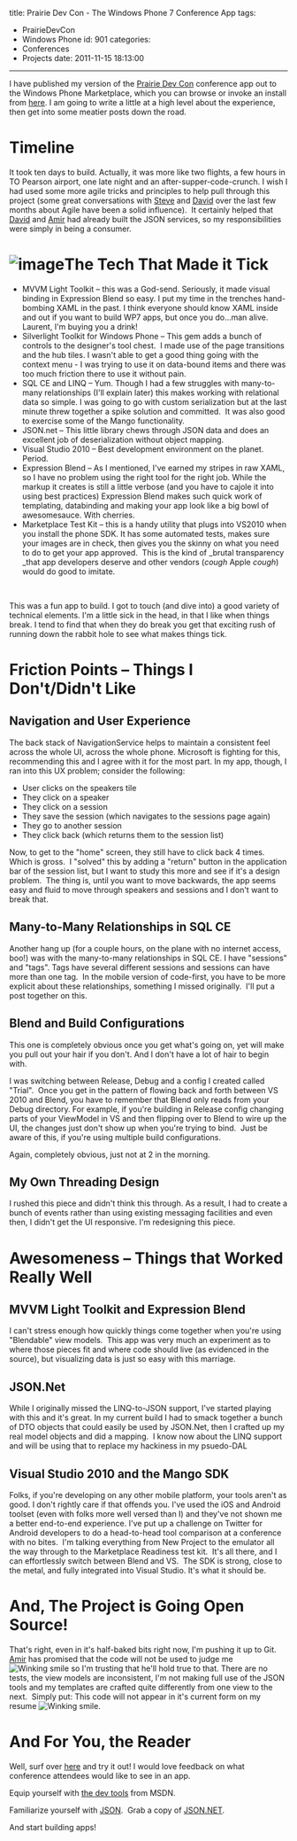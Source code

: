 title: Prairie Dev Con - The Windows Phone 7 Conference App
tags:
  - PrairieDevCon
  - Windows Phone
id: 901
categories:
  - Conferences
  - Projects
date: 2011-11-15 18:13:00
---

I have published my version of the [Prairie Dev Con](http://www.prairiedevcon.com) conference app out to the Windows Phone Marketplace, which you can browse or invoke an install from [here](http://www.windowsphone.com/en-US/apps/8e74279f-c4ab-43a6-bff3-a1a4ba1a8514). I am going to write a little at a high level about the experience, then get into some meatier posts down the road.

# Timeline

It took ten days to build. Actually, it was more like two flights, a few hours in TO Pearson airport, one late night and an after-supper-code-crunch. I wish I had used some more agile tricks and principles to help pull through this project (some great conversations with [Steve](http://twitter.com/#!/srogalsky) and [David](http://twitter.com/#!/davidalpert) over the last few months about Agile have been a solid influence).&nbsp; It certainly helped that [David](http://twitter.com/#!/davidalpert) and [Amir](http://twitter.com/#!/abarylko) had already built the JSON services, so my responsibilities were simply in being a consumer.

# ![image](http://oldblog.jameschambers.com/Media/Default/Windows-Live-Writer/Prairie-Dev-Con--The-Windows-Phone-7-Con_871C/image_3.png "image")The Tech That Made it Tick

*   MVVM Light Toolkit – this was a God-send. Seriously, it made visual binding in Expression Blend so easy. I put my time in the trenches hand-bombing XAML in the past. I think everyone should know XAML inside and out if you want to build WP7 apps, but once you do...man alive. Laurent, I'm buying you a drink!  <li>Silverlight Toolkit for Windows Phone – This gem adds a bunch of controls to the designer's tool chest.&nbsp; I made use of the page transitions and the hub tiles. I wasn't able to get a good thing going with the context menu - I was trying to use it on data-bound items and there was too much friction there to use it without pain.  <li>SQL CE and LINQ – Yum. Though I had a few struggles with many-to-many relationships (I'll explain later) this makes working with relational data so simple. I was going to go with custom serialization but at the last minute threw together a spike solution and committed.&nbsp; It was also good to exercise some of the Mango functionality.  <li>JSON.net – This little library chews through JSON data and does an excellent job of deserialization without object mapping.  <li>Visual Studio 2010 – Best development environment on the planet. Period.  <li>Expression Blend – As I mentioned, I've earned my stripes in raw XAML, so I have no problem using the right tool for the right job. While the markup it creates is still a little verbose (and you have to cajole it into using best practices) Expression Blend makes such quick work of templating, databinding and making your app look like a big bowl of awesomesauce. With cherries.  <li>Marketplace Test Kit – this is a handy utility that plugs into VS2010 when you install the phone SDK. It has some automated tests, makes sure your images are in check, then gives you the skinny on what you need to do to get your app approved.&nbsp; This is the kind of _brutal transparency _that app developers deserve and other vendors (*cough* Apple *cough*) would do good to imitate. 

&nbsp;

This was a fun app to build. I got to touch (and dive into) a good variety of technical elements. I'm a little sick in the head, in that I like when things break. I tend to find that when they do break you get that exciting rush of running down the rabbit hole to see what makes things tick.

# Friction Points – Things I Don't/Didn't Like

## Navigation and User Experience

The back stack of NavigationService helps to maintain a consistent feel across the whole UI, across the whole phone. Microsoft is fighting for this, recommending this and I agree with it for the most part. In my app, though, I ran into this UX problem; consider the following:

*   User clicks on the speakers tile  <li>They click on a speaker  <li>They click on a session  <li>They save the session (which navigates to the sessions page again)  <li>They go to another session  <li>They click back (which returns them to the session list) 

Now, to get to the "home" screen, they still have to click back 4 times.&nbsp; Which is gross.&nbsp; I "solved" this by adding a "return" button in the application bar of the session list, but I want to study this more and see if it's a design problem.&nbsp; The thing is, until you want to move backwards, the app seems easy and fluid to move through speakers and sessions and I don't want to break that.

## Many-to-Many Relationships in SQL CE

Another hang up (for a couple hours, on the plane with no internet access, boo!) was with the many-to-many relationships in SQL CE. I have "sessions" and "tags". Tags have several different sessions and sessions can have more than one tag.&nbsp; In the mobile version of code-first, you have to be more explicit about these relationships, something I missed originally.&nbsp; I'll put a post together on this.

## Blend and Build Configurations

This one is completely obvious once you get what's going on, yet will make you pull out your hair if you don't. And I don't have a lot of hair to begin with.

I was switching between Release, Debug and a config I created called "Trial".&nbsp; Once you get in the pattern of flowing back and forth between VS 2010 and Blend, you have to remember that Blend only reads from your Debug directory. For example, if you're building in Release config changing parts of your ViewModel in VS and then flipping over to Blend to wire up the UI, the changes just don't show up when you're trying to bind.&nbsp; Just be aware of this, if you're using multiple build configurations.

Again, completely obvious, just not at 2 in the morning.

## My Own Threading Design

I rushed this piece and didn't think this through. As a result, I had to create a bunch of events rather than using existing messaging facilities and even then, I didn't get the UI responsive. I'm redesigning this piece.

# Awesomeness – Things that Worked Really Well

## MVVM Light Toolkit and Expression Blend

I can't stress enough how quickly things come together when you're using "Blendable" view models.&nbsp; This app was very much an experiment as to where those pieces fit and where code should live (as evidenced in the source), but visualizing data is just so easy with this marriage.

## JSON.Net

While I originally missed the LINQ-to-JSON support, I've started playing with this and it's great. In my current build I had to smack together a bunch of DTO objects that could easily be used by JSON.Net, then I crafted up my real model objects and did a mapping.&nbsp; I know now about the LINQ support and will be using that to replace my hackiness in my psuedo-DAL

## Visual Studio 2010 and the Mango SDK

Folks, if you're developing on any other mobile platform, your tools aren't as good. I don't rightly care if that offends you. I've used the iOS and Android toolset (even with folks more well versed than I) and they've not shown me a better end-to-end experience. I've put up a challenge on Twitter for Android developers to do a head-to-head tool comparison at a conference with no bites.&nbsp; I'm talking everything from New Project to the emulator all the way through to the Marketplace Readiness test kit.&nbsp; It's all there, and I can effortlessly switch between Blend and VS.&nbsp; The SDK is strong, close to the metal, and fully integrated into Visual Studio. It's what it should be.

# And, The Project is Going Open Source!

That's right, even in it's half-baked bits right now, I'm pushing it up to Git.&nbsp; [Amir](http://twitter.com/#!/abarylko) has promised that the code will not be used to judge me ![Winking smile](http://oldblog.jameschambers.com/Media/Default/Windows-Live-Writer/Prairie-Dev-Con--The-Windows-Phone-7-Con_871C/wlEmoticon-winkingsmile_2.png) so I'm trusting that he'll hold true to that. There are no tests, the view models are inconsistent, I'm not making full use of the JSON tools and my templates are crafted quite differently from one view to the next.&nbsp; Simply put: This code will not appear in it's current form on my resume ![Winking smile](http://oldblog.jameschambers.com/Media/Default/Windows-Live-Writer/Prairie-Dev-Con--The-Windows-Phone-7-Con_871C/wlEmoticon-winkingsmile_2.png).

# And For You, the Reader

Well, surf over [here](http://www.windowsphone.com/en-US/apps/8e74279f-c4ab-43a6-bff3-a1a4ba1a8514) and try it out! I would love feedback on what conference attendees would like to see in an app.

Equip yourself with [the dev tools](http://create.msdn.com/en-ca/home/getting_started) from MSDN.

Familiarize yourself with [JSON](http://www.json.org/).&nbsp; Grab a copy of [JSON.NET](http://json.codeplex.com/).

And start building apps!